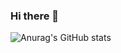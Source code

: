 ### Hi there 👋

![Anurag's GitHub stats](https://github-readme-stats.vercel.app/api?username=gengminy&show_icons=true&theme=dark)
